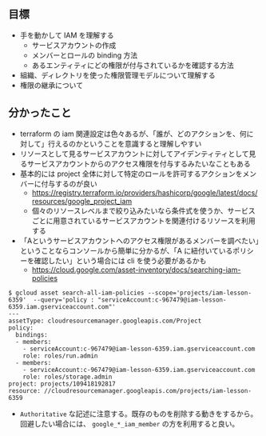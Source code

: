 ## 目標
- 手を動かして IAM を理解する
  - サービスアカウントの作成
  - メンバーとロールの binding 方法
  - あるエンティティにどの権限が付与されているかを確認する方法 
- 組織、ディレクトリを使った権限管理モデルについて理解する
- 権限の継承について

## 分かったこと
- terraform の iam 関連設定は色々あるが、「誰が、どのアクションを、何に対して」行えるのかということを意識すると理解しやすい
- リソースとして見るサービスアカウントに対してアイデンティティとして見るサービスアカウントからのアクセス権限を付与するみたいなこともある
- 基本的には project 全体に対して特定のロールを許可するアクションをメンバーに付与するのが良い
  - https://registry.terraform.io/providers/hashicorp/google/latest/docs/resources/google_project_iam
  - 個々のリソースレベルまで絞り込みたいなら条件式を使うか、サービスごとに用意されているサービスアカウントを関連付けるリソースを利用する
- 「Aというサービスアカウントへのアクセス権限があるメンバーを調べたい」ということならコンソールから簡単に分かるが、「A に紐付いているポリシーを確認したい」という場合には cli を使う必要があるかも
  - https://cloud.google.com/asset-inventory/docs/searching-iam-policies
```shell
$ gcloud asset search-all-iam-policies --scope='projects/iam-lesson-6359'  --query='policy : "serviceAccount:c-967479@iam-lesson-6359.iam.gserviceaccount.com"'
---
assetType: cloudresourcemanager.googleapis.com/Project
policy:
  bindings:
  - members:
    - serviceAccount:c-967479@iam-lesson-6359.iam.gserviceaccount.com
    role: roles/run.admin
  - members:
    - serviceAccount:c-967479@iam-lesson-6359.iam.gserviceaccount.com
    role: roles/storage.admin
project: projects/109418192817
resource: //cloudresourcemanager.googleapis.com/projects/iam-lesson-6359
```
- `Authoritative` な記述に注意する。既存のものを削除する動きをするから。回避したい場合には、 `google_*_iam_member` の方を利用すると良い。
